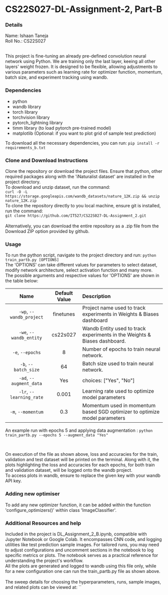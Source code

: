 # CS22S027-DL-Assignment-2, Part-B

### Details
Name: Ishaan Taneja </br>
Roll No.: CS22S027 </br>
</br>

This project is fine-tuning an already pre-defined convolution neural network using Python. We are training only the last layer, keeing all other layers' weight frozen. It is designed to be flexible, allowing adjustments to various parameters such as learning rate for optimizer function, momentum, batch size, and experiment tracking using wandb.


### Dependencies
 - python
 - wandb library
 - torch library
 - torchvision library 
 - pytorch_lightning library
 - timm library (to load pytorch pre-trained model)
 - matplotlib (Optional: if you want to plot grid of sample test prediction)

To download all the necessary dependencies, you can run: `pip install -r requirements_b.txt`


### Clone and Download Instructions
Clone the repository or download the project files. Ensure that python, other required packages along with the 'iNaturalist dataset' are installed in the project directory.</br>
To download and unzip dataset, run the command: 
</br>
`curl -O -L https://storage.googleapis.com/wandb_datasets/nature_12K.zip && unzip nature_12K.zip`
</br>
To clone the repository directly to you local machine, ensure git is installed, run the command: 
</br>
`git clone https://github.com/IT527/CS22S027-DL-Assignment_2.git`
</br>
</br>
Alternatively, you can download the entire repository as a .zip file from the Download ZIP option provided by github.


### Usage
To run the python script, navigate to the project directory and run: `python train_partb.py [OPTIONS]`
</br>
The 'OPTIONS' can take different values for parameters to select dataset, modify network architecture, select activation function and many more.</br>
The possible arguments and respective values for 'OPTIONS' are shown in the table below:</br>

| Name | Default Value | Description |
| :---: | :-------------: | :----------- |
| `-wp`, `--wandb_project` | finetunes | Project name used to track experiments in Weights & Biases dashboard |
| `-we`, `--wandb_entity` | cs22s027  | Wandb Entity used to track experiments in the Weights & Biases dashboard. |
| `-e`, `--epochs` | 8 |  Number of epochs to train neural network.|
| `-b`, `--batch_size` | 64 | Batch size used to train neural network. | 
| `-ad`, `--augment_data` | Yes | choices:  ["Yes", "No"] |
| `-lr`, `--learning_rate` | 0.001 | Learning rate used to optimize model parameters | 
| `-m`, `--momentum` | 0.3 | Momentum used in momentum based SGD optimizer to optimize model parameters | 


An example run with epochs 5 and applying data augmentation : `python train_partb.py --epochs 5 --augment_data "Yes"`

</br>

On execution of the file as shown above, loss and accuracies for the train, validation and test dataset will be printed on the terminal. Along with it, the plots highlighting the loss and accuracies for each epochs, for both train and validation dataset, will be logged onto the wandb project.</br>
To access plots in wandb, ensure to replace the given key with your wandb API key.</br>


### Adding new optimiser
To add any new optimizer function, it can be added within the function 'configure_optimizers()' within class 'ImageClassifier'.

### Additional Resources and help
Included in the project is DL_Assignment_2_B.ipynb, compatible with Jupyter Notebook or Google Colab. It encompasses CNN code, and logging utilities like test prediction sample images. For tailored runs, you may need to adjust configurations and uncomment sections in the notebook to log specific metrics or plots. The notebook serves as a practical reference for understanding the project's workflow. </br>
All the plots are generated and logged to wandb using this file only, while for a new configuration one can run the train_partb.py file as shown above.
</br>
</br>
The sweep details for choosing the hyperparameters, runs, sample images, and related plots can be viewed at: ``





